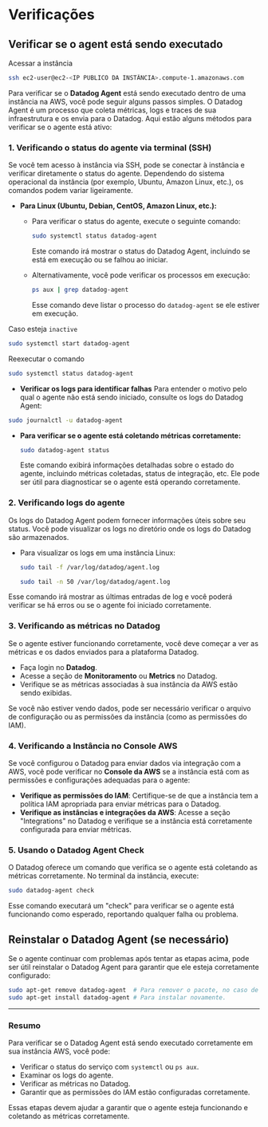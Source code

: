 # Verificações

## Verificar se o agent está sendo executado

Acessar a instância

```bash
ssh ec2-user@ec2-<IP PUBLICO DA INSTÂNCIA>.compute-1.amazonaws.com
```

Para verificar se o **Datadog Agent** está sendo executado dentro de uma instância na AWS, você pode seguir alguns passos simples. O Datadog Agent é um processo que coleta métricas, logs e traces de sua infraestrutura e os envia para o Datadog. Aqui estão alguns métodos para verificar se o agente está ativo:

### 1. **Verificando o status do agente via terminal (SSH)**

Se você tem acesso à instância via SSH, pode se conectar à instância e verificar diretamente o status do agente. Dependendo do sistema operacional da instância (por exemplo, Ubuntu, Amazon Linux, etc.), os comandos podem variar ligeiramente.

- **Para Linux (Ubuntu, Debian, CentOS, Amazon Linux, etc.):**
  
  - Para verificar o status do agente, execute o seguinte comando:
    ```bash
    sudo systemctl status datadog-agent
    ```
    Este comando irá mostrar o status do Datadog Agent, incluindo se está em execução ou se falhou ao iniciar.

  - Alternativamente, você pode verificar os processos em execução:
    ```bash
    ps aux | grep datadog-agent
    ```
    Esse comando deve listar o processo do `datadog-agent` se ele estiver em execução.

Caso esteja `inactive`

```bash
sudo systemctl start datadog-agent
```

Reexecutar o comando

```bash
sudo systemctl status datadog-agent
```

- **Verificar os logs para identificar falhas**
Para entender o motivo pelo qual o agente não está sendo iniciado, consulte os logs do Datadog Agent:

```bash
sudo journalctl -u datadog-agent
```

- **Para verificar se o agente está coletando métricas corretamente:**
  ```bash
  sudo datadog-agent status
  ```
  Este comando exibirá informações detalhadas sobre o estado do agente, incluindo métricas coletadas, status de integração, etc. Ele pode ser útil para diagnosticar se o agente está operando corretamente.

### 2. **Verificando logs do agente**

Os logs do Datadog Agent podem fornecer informações úteis sobre seu status. Você pode visualizar os logs no diretório onde os logs do Datadog são armazenados.

- Para visualizar os logs em uma instância Linux:
  ```bash
  sudo tail -f /var/log/datadog/agent.log

  sudo tail -n 50 /var/log/datadog/agent.log
  ```

Esse comando irá mostrar as últimas entradas de log e você poderá verificar se há erros ou se o agente foi iniciado corretamente.

### 3. **Verificando as métricas no Datadog**

Se o agente estiver funcionando corretamente, você deve começar a ver as métricas e os dados enviados para a plataforma Datadog. 

- Faça login no **Datadog**.
- Acesse a seção de **Monitoramento** ou **Metrics** no Datadog.
- Verifique se as métricas associadas à sua instância da AWS estão sendo exibidas.

Se você não estiver vendo dados, pode ser necessário verificar o arquivo de configuração ou as permissões da instância (como as permissões do IAM).

### 4. **Verificando a Instância no Console AWS**

Se você configurou o Datadog para enviar dados via integração com a AWS, você pode verificar no **Console da AWS** se a instância está com as permissões e configurações adequadas para o agente:

- **Verifique as permissões do IAM**: Certifique-se de que a instância tem a política IAM apropriada para enviar métricas para o Datadog.
- **Verifique as instâncias e integrações da AWS**: Acesse a seção "Integrations" no Datadog e verifique se a instância está corretamente configurada para enviar métricas.

### 5. **Usando o Datadog Agent Check**

O Datadog oferece um comando que verifica se o agente está coletando as métricas corretamente. No terminal da instância, execute:
```bash
sudo datadog-agent check
```
Esse comando executará um "check" para verificar se o agente está funcionando como esperado, reportando qualquer falha ou problema.


## Reinstalar o Datadog Agent (se necessário)
Se o agente continuar com problemas após tentar as etapas acima, pode ser útil reinstalar o Datadog Agent para garantir que ele esteja corretamente configurado:

```bash
sudo apt-get remove datadog-agent  # Para remover o pacote, no caso de distribuições Debian/Ubuntu.
sudo apt-get install datadog-agent # Para instalar novamente.
```

---

### Resumo

Para verificar se o Datadog Agent está sendo executado corretamente em sua instância AWS, você pode:
- Verificar o status do serviço com `systemctl` ou `ps aux`.
- Examinar os logs do agente.
- Verificar as métricas no Datadog.
- Garantir que as permissões do IAM estão configuradas corretamente.

Essas etapas devem ajudar a garantir que o agente esteja funcionando e coletando as métricas corretamente.